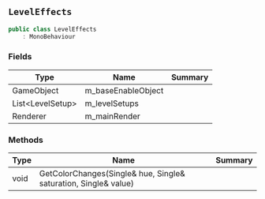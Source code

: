 ## `LevelEffects`

```csharp
public class LevelEffects
    : MonoBehaviour

```

### Fields

| Type | Name | Summary | 
| --- | --- | --- | 
| GameObject | m_baseEnableObject |  | 
| List&lt;LevelSetup&gt; | m_levelSetups |  | 
| Renderer | m_mainRender |  | 


### Methods

| Type | Name | Summary | 
| --- | --- | --- | 
| void | GetColorChanges(Single& hue, Single& saturation, Single& value) |  | 



